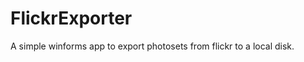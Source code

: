 FlickrExporter
==============

A simple winforms app to export photosets from flickr to a local disk.
